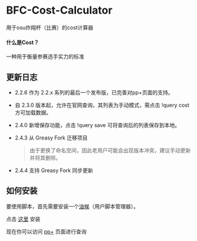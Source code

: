 # BFC-Cost-Calculator
用于osu炸翔杯（比赛）的cost计算器

#### 什么是Cost？
一种用于衡量参赛选手实力的标准

## 更新日志
- 2.2.6 作为 2.2.x 系列的最后一个发布版，已完善对pp+页面的支持。
- 自 2.3.0 版本起，允许在官网查询，其列表为手动模式，需点击 !query cost 方可加载数据。
- 2.4.0 新增保存功能，点击 !query save 可将查询后的列表保存到本地。
- 2.4.3 从 Greasy Fork 迁移项目

  > 由于更换了命名空间，因此老用户可能会出现版本冲突，建议手动更新并将其删除。

- 2.4.4 支持 Greasy Fork 同步更新

## 如何安装
要使用脚本，首先需要安装一个[油候](http://tampermonkey.net/)（用户脚本管理器）。

点击 [这里](https://github.com/MutoMagic/BFC-Cost-Calculator/raw/master/BFC%20Cost%20Calculator.user.js) 安装

现在你可以访问 [pp+](https://syrin.me/pp+/) 页面进行查询
